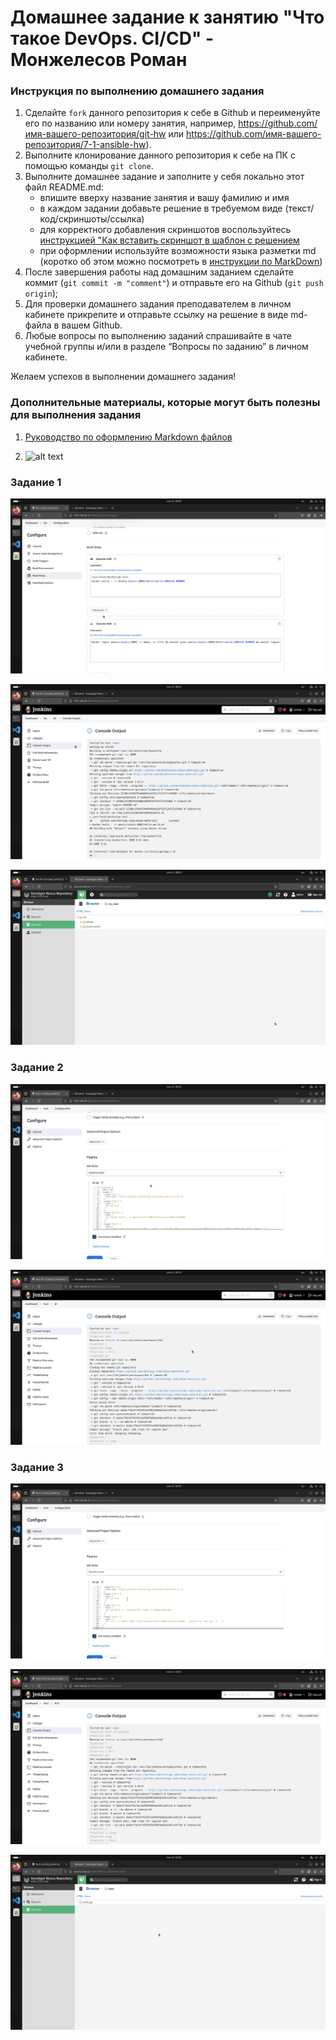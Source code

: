 # Домашнее задание к занятию "Что такое DevOps. СI/СD" - Монжелесов Роман

### Инструкция по выполнению домашнего задания

   1. Сделайте `fork` данного репозитория к себе в Github и переименуйте его по названию или номеру занятия, например, https://github.com/имя-вашего-репозитория/git-hw или  https://github.com/имя-вашего-репозитория/7-1-ansible-hw).
   2. Выполните клонирование данного репозитория к себе на ПК с помощью команды `git clone`.
   3. Выполните домашнее задание и заполните у себя локально этот файл README.md:
      - впишите вверху название занятия и вашу фамилию и имя
      - в каждом задании добавьте решение в требуемом виде (текст/код/скриншоты/ссылка)
      - для корректного добавления скриншотов воспользуйтесь [инструкцией "Как вставить скриншот в шаблон с решением](https://github.com/netology-code/sys-pattern-homework/blob/main/screen-instruction.md)
      - при оформлении используйте возможности языка разметки md (коротко об этом можно посмотреть в [инструкции  по MarkDown](https://github.com/netology-code/sys-pattern-homework/blob/main/md-instruction.md))
   4. После завершения работы над домашним заданием сделайте коммит (`git commit -m "comment"`) и отправьте его на Github (`git push origin`);
   5. Для проверки домашнего задания преподавателем в личном кабинете прикрепите и отправьте ссылку на решение в виде md-файла в вашем Github.
   6. Любые вопросы по выполнению заданий спрашивайте в чате учебной группы и/или в разделе “Вопросы по заданию” в личном кабинете.
   
Желаем успехов в выполнении домашнего задания!
   
### Дополнительные материалы, которые могут быть полезны для выполнения задания

1. [Руководство по оформлению Markdown файлов](https://gist.github.com/Jekins/2bf2d0638163f1294637#Code)

2. ![alt text]()

### Задание 1

![alt text](https://github.com/monzhelesov/git-hw/blob/main/Снимок%20экрана%202024-09-23%20в%2000.04.01.png)

![alt text](https://github.com/monzhelesov/git-hw/blob/main/Снимок%20экрана%202024-09-23%20в%2000.03.36.png)

![alt text](https://github.com/monzhelesov/git-hw/blob/main/Снимок%20экрана%202024-09-23%20в%2000.03.42.png)

### Задание 2

![alt text](https://github.com/monzhelesov/git-hw/blob/main/Снимок%20экрана%202024-09-23%20в%2000.33.28.png)

![alt text](https://github.com/monzhelesov/git-hw/blob/main/Снимок%20экрана%202024-09-23%20в%2000.33.05.png)

### Задание 3

![alt text](https://github.com/monzhelesov/git-hw/blob/main/Снимок%20экрана%202024-09-23%20в%2002.03.52.png)

![alt text](https://github.com/monzhelesov/git-hw/blob/main/Снимок%20экрана%202024-09-23%20в%2002.03.29.png)

![alt text](https://github.com/monzhelesov/git-hw/blob/main/Снимок%20экрана%202024-09-23%20в%2002.03.59.png)